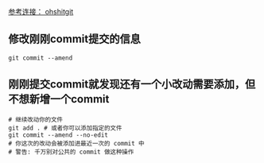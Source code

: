 [参考连接： ohshitgit](https://ohshitgit.com/zh)

## 修改刚刚commit提交的信息
```git
git commit --amend
```

## 刚刚提交commit就发现还有一个小改动需要添加，但不想新增一个commit
```git
# 继续改动你的文件
git add . # 或者你可以添加指定的文件
git commit --amend --no-edit
# 你这次的改动会被添加进最近一次的 commit 中
# 警告: 千万别对公共的 commit 做这种操作
```
